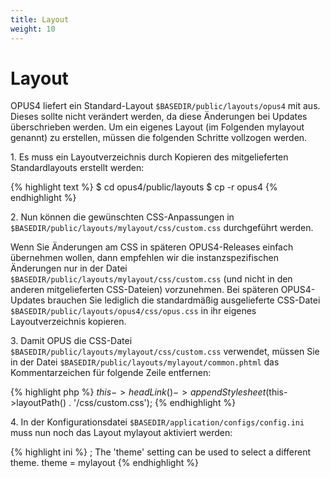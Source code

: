 ```yaml
---
title: Layout
weight: 10
---
```


# Layout

OPUS4 liefert ein Standard-Layout `$BASEDIR/public/layouts/opus4` mit aus. Dieses sollte nicht verändert werden,
da diese Änderungen bei Updates überschrieben werden. Um ein eigenes Layout (im Folgenden mylayout genannt) zu
erstellen, müssen die folgenden Schritte vollzogen werden.

1\. Es muss ein Layoutverzeichnis durch Kopieren des mitgelieferten Standardlayouts erstellt werden:

{% highlight text %}
$ cd opus4/public/layouts
$ cp -r opus4 <mylayout>
{% endhighlight %}

2\. Nun können die gewünschten CSS-Anpassungen in `$BASEDIR/public/layouts/mylayout/css/custom.css` durchgeführt werden.

Wenn Sie Änderungen am CSS in späteren OPUS4-Releases einfach übernehmen wollen,
dann empfehlen wir die instanzspezifischen Änderungen nur in der Datei
`$BASEDIR/public/layouts/mylayout/css/custom.css` (und nicht in den anderen mitgelieferten CSS-Dateien)
vorzunehmen. Bei späteren OPUS4-Updates brauchen Sie lediglich die standardmäßig
ausgelieferte CSS-Datei `$BASEDIR/public/layouts/opus4/css/opus.css` in ihr eigenes
Layoutverzeichnis kopieren.

3\. Damit OPUS die CSS-Datei `$BASEDIR/public/layouts/mylayout/css/custom.css` verwendet, müssen Sie in
  der Datei `$BASEDIR/public/layouts/mylayout/common.phtml` das Kommentarzeichen für folgende Zeile entfernen:

{% highlight php %}
$this->headLink()->appendStylesheet($this->layoutPath() . '/css/custom.css');
{% endhighlight %}

4\. In der Konfigurationsdatei `$BASEDIR/application/configs/config.ini` muss nun noch das Layout mylayout aktiviert werden:

{% highlight ini %}
; The 'theme' setting can be used to select a different theme.
theme = mylayout
{% endhighlight %}

